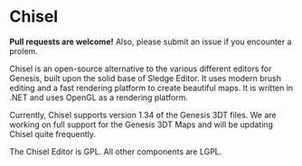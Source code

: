 Chisel
======

**Pull requests are welcome!** Also, please submit an issue if you encounter a prolem.

Chisel is an open-source alternative to the various different editors for Genesis, built upon the solid base of Sledge Editor. It uses modern brush editing and a fast rendering platform to create beautiful maps. It is written in .NET and uses OpenGL as a rendering platform.

Currently, Chisel supports version 1.34 of the Genesis 3DT files. We are working on full support for the Genesis 3DT Maps and will be updating Chisel quite frequently.

The Chisel Editor is GPL. All other components are LGPL.

